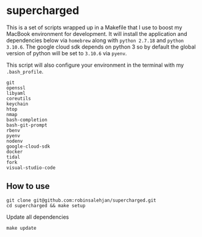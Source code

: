 # supercharged
This is a set of scripts wrapped up in a Makefile that I use to boost my MacBook environment for development. It will install the application and dependencies below via `homebrew` along with `python 2.7.18` and `python 3.10.6`. The google cloud sdk depends on python 3 so by default the global version of python will be set to `3.10.6` via `pyenv`.

This script will also configure your environment in the terminal with my `.bash_profile`.

```
git
openssl
libyaml
coreutils
keychain
htop
nmap
bash-completion
bash-git-prompt
rbenv
pyenv
nodenv
google-cloud-sdk
docker
tidal
fork
visual-studio-code
```

How to use
-------

```
git clone git@github.com:robinsalehjan/supercharged.git
cd supercharged && make setup
```

Update all dependencies
```
make update
```
